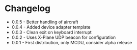 # Changelog


- 0.0.5 - Better handling of aircraft
- 0.0.4 - Added device adapter template
- 0.0.3 - Clean exit on keyboard interrupt
- 0.0.2 - Uses X-Plane UDP beacon for configuration
- 0.0.1 - First distribution, only MCDU, consider alpha release